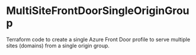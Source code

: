 # MultiSiteFrontDoorSingleOriginGroup
Terraform code to create a single Azure Front Door profile to serve multiple sites (domains) from a single origin group.

